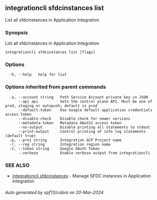 ## integrationcli sfdcinstances list

List all sfdcinstances in Application Integration

### Synopsis

List all sfdcinstances in Application Integration

```
integrationcli sfdcinstances list [flags]
```

### Options

```
  -h, --help   help for list
```

### Options inherited from parent commands

```
  -a, --account string   Path Service Account private key in JSON
      --api api          Sets the control plane API. Must be one of prod, staging or autopush; default is prod
      --default-token    Use Google default application credentials access token
      --disable-check    Disable check for newer versions
      --metadata-token   Metadata OAuth2 access token
      --no-output        Disable printing all statements to stdout
      --print-output     Control printing of info log statements (default true)
  -p, --proj string      Integration GCP Project name
  -r, --reg string       Integration region name
  -t, --token string     Google OAuth Token
      --verbose          Enable verbose output from integrationcli
```

### SEE ALSO

* [integrationcli sfdcinstances](integrationcli_sfdcinstances.md)	 - Manage SFDC instances in Application Integration

###### Auto generated by spf13/cobra on 20-Mar-2024
